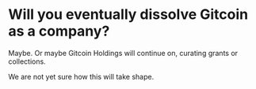 # Will you eventually dissolve Gitcoin as a company?

Maybe. Or maybe Gitcoin Holdings will continue on, curating grants or collections.

We are not yet sure how this will take shape.
